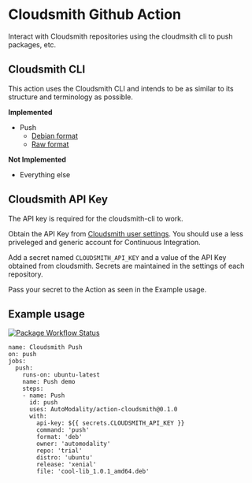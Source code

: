 # Cloudsmith Github Action
Interact with Cloudsmith repositories using the cloudmsith cli
to push packages, etc.

## Cloudsmith CLI 
This action uses the Cloudsmith CLI and intends to be as similar
to its structure and terminology as possible.  

**Implemented**
* Push
  * [Debian format](https://cloudsmith.io/l/deb-repository/)
  * [Raw format](https://cloudsmith.io/f/raw_file_repositories/)

**Not Implemented**
* Everything else

## Cloudsmith API Key

The API key is required for the cloudsmith-cli to work.  

Obtain the API Key from [Cloudsmith user settings](https://cloudsmith.io/user/settings/api/). You should use a less priveleged and generic account for Continuous Integration. 

Add a secret named `CLOUDSMITH_API_KEY` and a value of the API Key obtained from cloudsmith.  Secrets are maintained in the settings of each repository. 

Pass your secret to the Action as seen in the Example usage.



## Example usage

[
![Package Workflow Status](https://github.com/AutoModality/action-cloudsmith/workflows/Cloudsmith%20Push/badge.svg)](https://github.com/AutoModality/action-cloudsmith/actions?query=workflow%3A%22Cloudsmith+Push%22)



```
name: Cloudsmith Push
on: push
jobs:
  push:
    runs-on: ubuntu-latest
    name: Push demo
    steps:
    - name: Push
      id: push
      uses: AutoModality/action-cloudsmith@0.1.0
      with:
        api-key: ${{ secrets.CLOUDSMITH_API_KEY }}
        command: 'push'
        format: 'deb'
        owner: 'automodality'
        repo: 'trial'
        distro: 'ubuntu'
        release: 'xenial'
        file: 'cool-lib_1.0.1_amd64.deb'
```